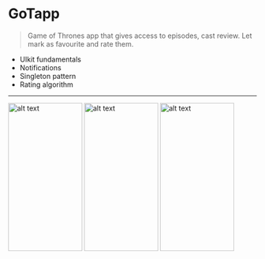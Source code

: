 # GoTapp 

> Game of Thrones app that gives access to episodes, cast review. Let mark as favourite and rate them.

- UIkit fundamentals
- Notifications
- Singleton pattern
- Rating algorithm

--------

<img src="https://github.com/Rigonpa/ImagesForProjects/blob/master/GoTapp/image1.png" alt="alt text" width="150" height="300">  <img src="https://github.com/Rigonpa/ImagesForProjects/blob/master/GoTapp/image2.png" alt="alt text" width="150" height="300">  <img src="https://github.com/Rigonpa/ImagesForProjects/blob/master/GoTapp/image3.png" alt="alt text" width="150" height="300">
